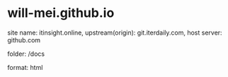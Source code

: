 # will-mei.github.io

site name: itinsight.online, upstream(origin): git.iterdaily.com, host server: github.com

folder: /docs

format: html
